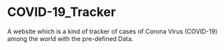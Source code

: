 # COVID-19_Tracker
A website which is a kind of tracker of cases of Corona Virus (COVID-19) among the world with the pre-defined Data.
